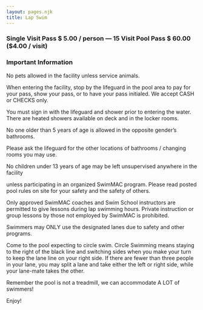```yaml
---
layout: pages.njk
title: Lap Swim
---
```

<div class="card p-6 my-4" markdown="1">
    <h3>Single Visit Pass $ 5.00 / person — 15 Visit Pool Pass $ 60.00 ($4.00 / visit)</h3>
</div>

<div class="card p-6 my-4" markdown="1">
    <h3>Important Information</h3>
    <p>No pets allowed in the facility unless service animals.</p>
    <p>When entering the facility, stop by the lifeguard in the pool area to pay for your pass, show your pass, or to have your pass initialed. We accept CASH or CHECKS only.</p>
    <p>You must sign in with the lifeguard and shower prior to entering the water. There are heated showers available on deck and in the locker rooms.</p>
    <p>No one older than 5 years of age is allowed in the opposite gender’s bathrooms.</p>
    <p>Please ask the lifeguard for the other locations of bathrooms / changing rooms you may use.</p>
    <p>No children under 13 years of age may be left unsupervised anywhere in the facility</p>
    <p>unless participating in an organized SwimMAC program. Please read posted pool rules on site for your safety and the safety of others.</p>
    <p>Only approved SwimMAC coaches and Swim School instructors are permitted to give lessons during lap swimming hours. Private instruction or group lessons by those not employed by SwimMAC is prohibited.</p>
    <p>Swimmers may ONLY use the designated lanes due to safety and other programs.</p>
    <p>Come to the pool expecting to circle swim. Circle Swimming means staying to the right of the black line and switching sides when you make your turn to keep the lane line on your right side. If there are fewer than three people in your lane, you may split a lane and take either the left or right side, while your lane-mate takes the other.</p>
    <p>Remember the pool is not a treadmill, we can accommodate A LOT of swimmers!</p>
    <p>Enjoy!</p> 
</div>